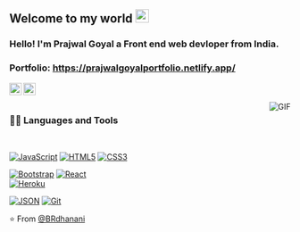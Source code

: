 
    
## Welcome to my world <img src="https://github.com/TheDudeThatCode/TheDudeThatCode/blob/master/Assets/Earth.gif" width="24px">

### Hello! I'm Prajwal Goyal a Front end web devloper from India.

### Portfolio: https://prajwalgoyalportfolio.netlify.app/

<a href="https://twitter.com/PrajwalGoyal4">
  <img align="left" alt="Brijesh Dhanani | Twitter" width="22px" src="https://cdn.jsdelivr.net/npm/simple-icons@v3/icons/twitter.svg" />
</a>
<a href="https://www.linkedin.com/in/prajwal-goyal-3664251ba/">
  <img align="left" alt="Brijesh Dhanani" width="22px" src="https://cdn.jsdelivr.net/npm/simple-icons@v3/icons/linkedin.svg" />
</a>


<br />
<br />

  <img align="right" alt="GIF" src="https://media.giphy.com/media/836HiJc7pgzy8iNXCn/giphy.gif" />
  
### 👨‍💻 Languages and Tools

<br />

[![JavaScript](https://img.shields.io/badge/-JavaScript-black?style=flat&logo=javascript&link=https://github.com/BRdhanani)](https://github.com/prajwal799) 
[![HTML5](https://img.shields.io/badge/-HTML5-E34F26?style=flat&logo=html5&logoColor=white&link=https://github.com/BRdhanani)](https://github.com/prajwal799) 
[![CSS3](https://img.shields.io/badge/-CSS3-1572B6?style=flat&logo=css3&link=https://github.com/BRdhanani)](https://github.com/prajwal799) 

[![Bootstrap](https://img.shields.io/badge/-Bootstrap-563D7C?style=flat&logo=bootstrap&link=https://github.com/BRdhanani)](https://github.com/prajwal799) 
[![React](https://img.shields.io/badge/-React-black?style=flat&logo=react&link=https://github.com/BRdhanani)](https://github.com/prajwal799)  
[![Heroku](https://img.shields.io/badge/-Heroku-gray?style=flat&logo=heroku&link=https://github.com/BRdhanani)](https://github.com/prajwal799) 

[![JSON](https://img.shields.io/badge/-json-02569B?style=flat&logo=json&link=https://github.com/BRdhanani)](https://github.com/prajwal799)
[![Git](https://img.shields.io/badge/-Git-black?style=flat&logo=git&link=https://github.com/BRdhanani)](https://github.com/prajwal799) 


⭐️ From [@BRdhanani](https://github.com/prajwal799)
